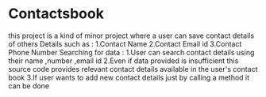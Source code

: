 # Contactsbook
this project is a kind of minor project where a user can save contact details of others 
Details such as :
        1.Contact Name 
        2.Contact Email id
        3.Contact Phone Number 
Searching for data :
    1.User can search contact details using their name ,number ,email id 
    2.Even if data provided is insufficient this source code provides relevant contact details available in the user's contact book 
    3.If user wants to add new contact details just by calling a method it can be done 
